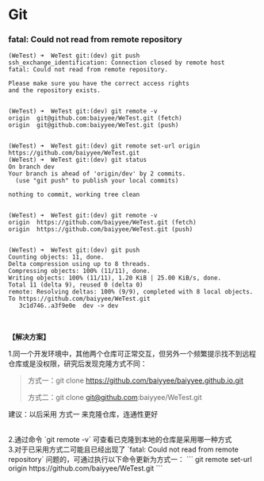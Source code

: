 # Git


### fatal: Could not read from remote repository

```
(WeTest) ➜  WeTest git:(dev) git push      
ssh_exchange_identification: Connection closed by remote host
fatal: Could not read from remote repository.

Please make sure you have the correct access rights
and the repository exists.


(WeTest) ➜  WeTest git:(dev) git remote -v
origin  git@github.com:baiyyee/WeTest.git (fetch)
origin  git@github.com:baiyyee/WeTest.git (push)


(WeTest) ➜  WeTest git:(dev) git remote set-url origin https://github.com/baiyyee/WeTest.git   
(WeTest) ➜  WeTest git:(dev) git status                                                     
On branch dev
Your branch is ahead of 'origin/dev' by 2 commits.
  (use "git push" to publish your local commits)

nothing to commit, working tree clean


(WeTest) ➜  WeTest git:(dev) git remote -v                                                  
origin  https://github.com/baiyyee/WeTest.git (fetch)
origin  https://github.com/baiyyee/WeTest.git (push)


(WeTest) ➜  WeTest git:(dev) git push     
Counting objects: 11, done.
Delta compression using up to 8 threads.
Compressing objects: 100% (11/11), done.
Writing objects: 100% (11/11), 1.20 KiB | 25.00 KiB/s, done.
Total 11 (delta 9), reused 0 (delta 0)
remote: Resolving deltas: 100% (9/9), completed with 8 local objects.
To https://github.com/baiyyee/WeTest.git
   3c1d746..a3f9e0e  dev -> dev
```

<br>

**【解决方案】**


1.同一个开发环境中，其他两个仓库可正常交互，但另外一个频繁提示找不到远程仓库或是没权限，研究后发现克隆方式不同：
> 方式一：git clone https://github.com/baiyyee/baiyyee.github.io.git
>
> 方式二：git clone git@github.com:baiyyee/WeTest.git

建议：以后采用 方式一 来克隆仓库，连通性更好

<br>
2.通过命令 `git remote -v` 可查看已克隆到本地的仓库是采用哪一种方式

<br>
3.对于已采用方式二可能且已经出现了 `fatal: Could not read from remote repository` 问题的，可通过执行以下命令更新为方式一：
```
git remote set-url origin https://github.com/baiyyee/WeTest.git
```